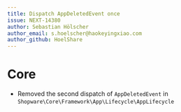 ```yaml
---
title: Dispatch AppDeletedEvent once
issue: NEXT-14380
author: Sebastian Hölscher
author_email: s.hoelscher@haokeyingxiao.com
author_github: HoelShare 
---
```

# Core
*  Removed the second dispatch of `AppDeletedEvent` in `Shopware\Core\Framework\App\Lifecycle\AppLifecycle`
